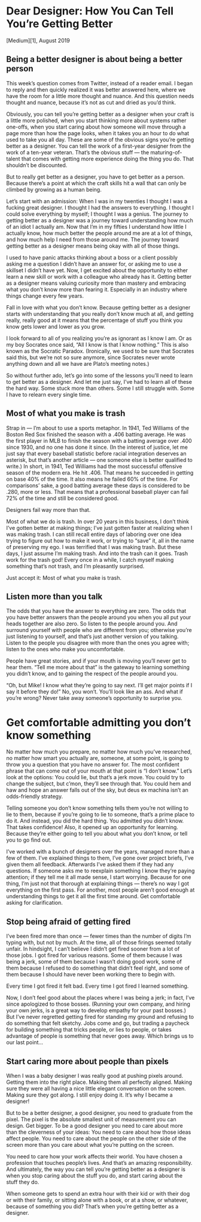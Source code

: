 # Dear Designer: How You Can Tell You’re Getting Better

[Medium][1], August 2019

## Being a better designer is about being a better person

This week’s question comes from Twitter, instead of a reader email. I began to
reply and then quickly realized it was better answered here, where we have the
room for a little more thought and nuance. And this question needs thought and
nuance, because it’s not as cut and dried as you’d think.

Obviously, you can tell you’re getting better as a designer when your craft is
a little more polished, when you start thinking more about systems rather
one-offs, when you start caring about how someone will move through a page more
than how the page looks, when it takes you an hour to do what used to take you
all day. These are some of the obvious signs you’re getting better as a
designer. You can tell the work of a first-year designer from the work of a
ten-year veteran. That’s the obvious stuff — the maturing-of-talent that comes
with getting more experience doing the thing you do. That shouldn’t be
discounted.

But to really get better as a designer, you have to get better as a person.
Because there’s a point at which the craft skills hit a wall that can only be
climbed by growing as a human being.

Let’s start with an admission: When I was in my twenties I thought I was a
fucking great designer. I thought I had the answers to everything. I thought I
could solve everything by myself; I thought I was a genius. The journey to
getting better as a designer was a journey toward understanding how much of an
idiot I actually am. Now that I’m in my fifties I understand how little I
actually know, how much better the people around me are at a lot of things, and
how much help I need from those around me. The journey toward getting better as
a designer means being okay with all of those things.

I used to have panic attacks thinking about a boss or a client possibly asking
me a question I didn’t have an answer for, or asking me to use a skillset I
didn’t have yet. Now, I get excited about the opportunity to either learn a new
skill or work with a colleague who already has it. Getting better as a designer
means valuing curiosity more than mastery and embracing what you don’t know
more than fearing it. Especially in an industry where things change every few
years.

Fall in love with what you don’t know. Because getting better as a designer
starts with understanding that you really don’t know much at all, and getting
really, really good at it means that the percentage of stuff you think you know
gets lower and lower as you grow.

I look forward to all of you realizing you’re as ignorant as I know I am. Or as
my boy Socrates once said, “All I know is that I know nothing.” This is also
known as the Socratic Paradox. (Ironically, we used to be sure that Socrates
said this, but we’re not so sure anymore, since Socrates never wrote anything
down and all we have are Plato’s meeting notes.)

So without further ado, let’s go into some of the lessons you’ll need to learn
to get better as a designer. And let me just say, I’ve had to learn all of
these the hard way. Some stuck more than others. Some I still struggle with.
Some I have to relearn every single time.

## Most of what you make is trash

Strap in — I’m about to use a sports metaphor. In 1941, Ted Williams of the
Boston Red Sox finished the season with a .406 batting average. He was the
first player in MLB to finish the season with a batting average over .400 since
1930, and no one has done it since. (In the interest of justice, let me just
say that every baseball statistic before racial integration deserves an
asterisk, but that’s another article — one someone else is better qualified to
write.) In short, in 1941, Ted Williams had the most successful offensive
season of the modern era. He hit .406. That means he succeeded in getting on
base 40% of the time. It also means he failed 60% of the time. For comparisons’
sake, a good batting average these days is considered to be .280, more or less.
That means that a professional baseball player can fail 72% of the time and
still be considered good.

Designers fail way more than that.

Most of what we do is trash. In over 20 years in this business, I don’t think
I’ve gotten better at making things; I’ve just gotten faster at realizing when
I was making trash. I can still recall entire days of laboring over one idea
trying to figure out how to make it work, or trying to “save” it, all in the
name of preserving my ego. I was terrified that I was making trash. But these
days, I just assume I’m making trash. And into the trash can it goes. Trash
work for the trash god! Every once in a while, I catch myself making something
that’s not trash, and I’m pleasantly surprised.

Just accept it: Most of what you make is trash.

## Listen more than you talk

The odds that you have the answer to everything are zero. The odds that you
have better answers than the people around you when you all put your heads
together are also zero. So listen to the people around you. And surround
yourself with people who are different from you; otherwise you’re just
listening to yourself, and that’s just another version of you talking. Listen
to the people you disagree with more than the ones you agree with; listen to
the ones who make you uncomfortable.

People have great stories, and if your mouth is moving you’ll never get to hear
them. “Tell me more about that” is the gateway to learning something you didn’t
know, and to gaining the respect of the people around you.

“Oh, but Mike! I know what they’re going to say next. I’ll get major points if
I say it before they do!” No, you won’t. You’ll look like an ass. And what if
you’re wrong? Never take away someone’s opportunity to surprise you.

# Get comfortable admitting you don’t know something

No matter how much you prepare, no matter how much you’ve researched, no matter
how smart you actually are, someone, at some point, is going to throw you a
question that you have no answer for. The most confident phrase that can come
out of your mouth at that point is “I don’t know.” Let’s look at the options:
You could lie, but that’s a jerk move. You could try to change the subject, but
c’mon, they’ll see through that. You could hem and haw and hope an answer falls
out of the sky, but deus ex machina isn’t an odds-friendly strategy.

Telling someone you don’t know something tells them you’re not willing to lie
to them, because if you’re going to lie to someone, that’s a prime place to do
it. And instead, you did the hard thing. You admitted you didn’t know. That
takes confidence! Also, it opened up an opportunity for learning. Because
they’re either going to tell you about what you don’t know, or tell you to go
find out.

I’ve worked with a bunch of designers over the years, managed more than a few
of them. I’ve explained things to them, I’ve gone over project briefs, I’ve
given them all feedback. Afterwards I’ve asked them if they had any questions.
If someone asks me to reexplain something I know they’re paying attention; if
they tell me it all made sense, I start worrying. Because for one thing, I’m
just not that thorough at explaining things — there’s no way I got everything
on the first pass. For another, most people aren’t good enough at understanding
things to get it all the first time around. Get comfortable asking for
clarification.

## Stop being afraid of getting fired

I’ve been fired more than once — fewer times than the number of digits I’m
typing with, but not by much. At the time, all of those firings seemed totally
unfair. In hindsight, I can’t believe I didn’t get fired sooner from a lot of
those jobs. I got fired for various reasons. Some of them because I was being a
jerk, some of them because I wasn’t doing good work, some of them because I
refused to do something that didn’t feel right, and some of them because I
should have never been working there to begin with.

Every time I got fired it felt bad. Every time I got fired I learned something.

Now, I don’t feel good about the places where I was being a jerk; in fact, I’ve
since apologized to those bosses. (Running your own company, and hiring your
own jerks, is a great way to develop empathy for your past bosses.) But I’ve
never regretted getting fired for standing my ground and refusing to do
something that felt sketchy. Jobs come and go, but trading a paycheck for
building something that tricks people, or lies to people, or takes advantage of
people is something that never goes away. Which brings us to our last point…

## Start caring more about people than pixels

When I was a baby designer I was really good at pushing pixels around. Getting
them into the right place. Making them all perfectly aligned. Making sure they
were all having a nice little elegant conversation on the screen. Making sure
they got along. I still enjoy doing it. It’s why I became a designer!

But to be a better designer, a good designer, you need to graduate from the
pixel. The pixel is the absolute smallest unit of measurement you can design.
Get bigger. To be a good designer you need to care about more than the
cleverness of your ideas: You need to care about how those ideas affect people.
You need to care about the people on the other side of the screen more than you
care about what you’re putting on the screen.

You need to care how your work affects their world. You have chosen a
profession that touches people’s lives. And that’s an amazing responsibility.
And ultimately, the way you can tell you’re getting better as a designer is
when you stop caring about the stuff you do, and start caring about the stuff
they do.

When someone gets to spend an extra hour with their kid or with their dog or
with their family, or sitting alone with a book, or at a show, or whatever,
because of something you did? That’s when you’re getting better as a designer.
